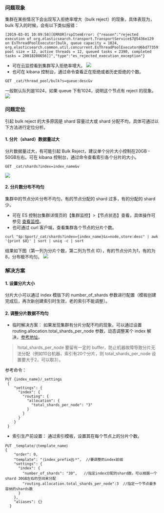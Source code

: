 ### 问题现象
集群在某些情况下会出现写入拒绝率增大（bulk reject）的现象，具体表现为，bulk 写入的时候，会有以下类似报错：
```
[2019-03-01 10:09:58][ERROR]rspItemError: {"reason":"rejected execution of org.elasticsearch.transport.TransportService$7@5436e129 on EsThreadPoolExecutor[bulk, queue capacity = 1024, org.elasticsearch.common.util.concurrent.EsThreadPoolExecutor@6bd77359[Running, pool size = 12, active threads = 12, queued tasks = 2390, completed tasks = 20018208656]]","type":"es_rejected_execution_exception"}
```
- 可在云监控看到集群写入拒绝率增大。
![](https://main.qcloudimg.com/raw/998766e0b7117412fb13fd7ca37b2f35.png)
- 也可在 kibana 控制台，通过命令查看正在拒绝或者历史拒绝的个数。
```
GET _cat/thread_pool/bulk?s=queue:desc&v
```
一般默认队列是1024，如果 queue 下有1024，说明这个节点有 reject 的现象。
![](https://main.qcloudimg.com/raw/c31a56cabaa51518be460baa338e5521.png)

### 问题定位
引起 bulk reject 的大多原因是 shard 容量过大或 shard 分配不均，具体可通过以下方法进行定位分析。

#### 1. 分片（shard）数据量过大
分片数据量过大，有可能引起 Bulk Reject，建议单个分片大小控制在20GB - 50GB左右。可在 kibana 控制台，通过命令查看索引各个分片的大小。
```
GET _cat/shards?index=index_name&v
```
![](https://main.qcloudimg.com/raw/551e6cb4aaccd8391f619f0ecef0129d.png)

#### 2. 分片数分布不均匀
集群中的节点分片分布不均匀，有的节点分配的 shard 过多，有的分配的 shard 少。
- 可在 ES 控制台集群详情页的【集群监控】>【节点状态】查看，具体操作可参见 [查看监控](https://cloud.tencent.com/document/product/845/16995#1023983810)。
- 也可通过 curl 客户端，查看集群各个节点的分片个数。
```
curl "$p:$port/_cat/shards?index={index_name}&s=node,store:desc" | awk '{print $8}' | sort | uniq -c | sort
```
结果如下图（第一列为分片个数，第二列为节点 ID），有的节点分片为1，有的为8，分布极不均匀。
![](https://main.qcloudimg.com/raw/62d75ef4823d87934ab64a9eb243a556.png)

### 解决方案

#### 1. 设置分片大小
分片大小可以通过 index 模版下的 number_of_shards 参数进行配置（模板创建完成后，再次新创建索引时生效，老的索引不能调整）。

#### 2. 调整分片数据不均匀
- 临时解决方案：
如果发现集群有分片分配不均的现象，可以通过设置 routing.allocation.total_shards_per_node 参数，动态调整某个 index 解决，[参考地址](https://www.elastic.co/guide/en/elasticsearch/reference/6.6/allocation-total-shards.html)。
>!total_shards_per_node 要留有一定的 buffer，防止机器故障导致分片无法分配（例如10台机器，索引有20个分片，则 total_shards_per_node 设置要大于2，可以取3）。
>
参考命令：
```
PUT {index_name}/_settings
 {
    "settings": {
      "index": {
        "routing": {
          "allocation": {
            "total_shards_per_node": "3"
          }
        }
      }
    }
 }
```
- 索引生产前设置：
通过索引模板，设置其在每个节点上的分片个数。
```
PUT _template/｛template_name｝
{
    "order": 0,
    "template": "｛index_prefix@｝*",  //要调整的index前缀
    "settings": {
      "index": {
        "number_of_shards": "30",   //指定index分配的shard数，可以根据一个shard 30GB左右的空间来分配
        "routing.allocation.total_shards_per_node":3  //指定一个节点最多容纳的shards数
      }
    },
    "aliases": {}
  }
```

